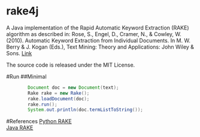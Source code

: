 rake4j
======

A Java implementation of the Rapid Automatic Keyword Extraction (RAKE) algorithm as described in: Rose, S., Engel, D., Cramer, N., & Cowley, W. (2010). Automatic Keyword Extraction from Individual Documents. In M. W. Berry & J. Kogan (Eds.), Text Mining: Theory and Applications: John Wiley & Sons. [Link](http://scholar.google.com.sg/scholar?q=Automatic+Keyword+Extraction+from+Individual+Documents&btnG=&hl=en&as_sdt=0%2C5&as_vis=1)

The source code is released under the MIT License.

#Run
##Minimal
```java
        Document doc = new Document(text);
        Rake rake = new Rake();
        rake.loadDocument(doc);
        rake.run();
        System.out.println(doc.termListToString());
```

#References
[Python RAKE](https://github.com/zhangdanyangg/RAKE)  
[Java RAKE](https://github.com/Neuw84/RAKE-Java)
